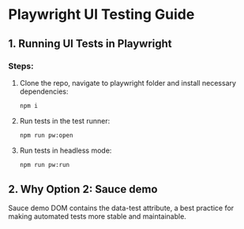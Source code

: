 # Playwright UI Testing Guide

## 1. Running UI Tests in Playwright

### Steps:

1. Clone the repo, navigate to playwright folder and install necessary dependencies:
   ```sh
   npm i
   ```

2. Run tests in the test runner:
   ```sh
   npm run pw:open
   ```

3. Run tests in headless mode:
   ```sh
   npm run pw:run
   ```

## 2. Why Option 2: Sauce demo
Sauce demo DOM contains the data-test attribute, a best practice for making automated tests more stable and maintainable.